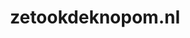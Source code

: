 ---
layout: post
title:  "zetookdeknopom.nl"
internal_url:  "/dutchgov/zetookdeknopom.nl.html"
subdomains_count: 2
all_subdomains_count: 3
urls_count: 2
ssl_rank: 0
http_rank: 85
url_link: /data/zetookdeknopom.nl/urls.txt
all_subdomains_link: /data/zetookdeknopom.nl/all_subdomains.txt
subdomains_link: /data/zetookdeknopom.nl/subdomains.txt
categories: dutchgov
---